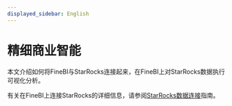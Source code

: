 ```yaml
---
displayed_sidebar: English
---
```


# 精细商业智能

本文介绍如何将FineBI与StarRocks连接起来，在FineBI上对StarRocks数据执行可视化分析。

有关在FineBI上连接StarRocks的详细信息，请参阅[StarRocks数据连接](https://help.fanruan.com/finebi-en/doc-view-5857.html)指南。
